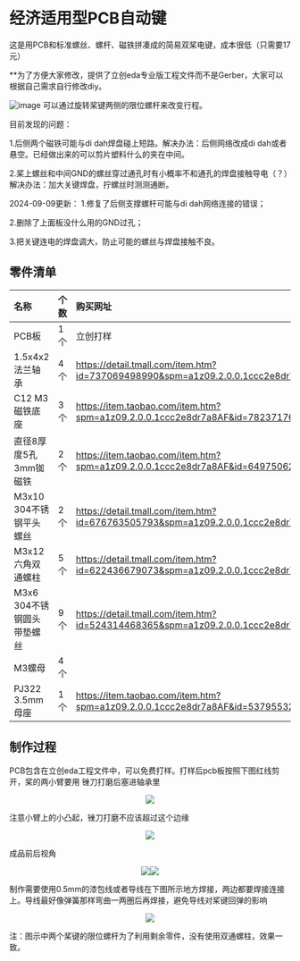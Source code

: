# 经济适用型PCB自动键

这是用PCB和标准螺丝、螺杆、磁铁拼凑成的简易双桨电键，成本很低（只需要17元）

**为了方便大家修改，提供了立创eda专业版工程文件而不是Gerber，大家可以根据自己需求自行修改diy。

![image](/pictures/mianpic.jpg)
可以通过旋转桨键两侧的限位螺杆来改变行程。

目前发现的问题：

1.后侧两个磁铁可能与di dah焊盘碰上短路。解决办法：后侧网络改成di dah或者悬空。已经做出来的可以剪片塑料什么的夹在中间。

2.桨上螺丝和中间GND的螺丝穿过通孔时有小概率不和通孔的焊盘接触导电（？）解决办法：加大关键焊盘，拧螺丝时测测通断。

2024-09-09更新：
1.修复了后侧支撑螺杆可能与di dah网络连接的错误；

2.删除了上面板没什么用的GND过孔；

3.把关键连电的焊盘调大，防止可能的螺丝与焊盘接触不良。

## 零件清单

|名称|个数|购买网址|
|:---|:---|:---|
|PCB板|1个|立创打样|
|1.5x4x2 法兰轴承|4个|https://detail.tmall.com/item.htm?id=737069498990&spm=a1z09.2.0.0.1ccc2e8dr7a8AF&_u=v3p7pmal71ca|
|C12 M3磁铁底座|3个|https://item.taobao.com/item.htm?spm=a1z09.2.0.0.1ccc2e8dr7a8AF&id=782371769988&_u=v3p7pmal3057|
|直径8厚度5孔3mm铷磁铁|2个|https://item.taobao.com/item.htm?spm=a1z09.2.0.0.1ccc2e8dr7a8AF&id=649750625831&_u=v3p7pmal5ead|
|M3x10 304不锈钢平头螺丝|2个|https://detail.tmall.com/item.htm?id=676763505793&spm=a1z09.2.0.0.1ccc2e8dr7a8AF&_u=v3p7pmal018a|
|M3x12 六角双通螺柱|5个|https://detail.tmall.com/item.htm?id=622436679073&spm=a1z09.2.0.0.1ccc2e8dr7a8AF&_u=v3p7pmalb905|
|M3x6 304不锈钢圆头带垫螺丝|9个|https://detail.tmall.com/item.htm?id=524314468365&spm=a1z09.2.0.0.1ccc2e8dr7a8AF&_u=v3p7pmal9d59|
|M3螺母|4个||
|PJ322 3.5mm母座|1个|https://item.taobao.com/item.htm?spm=a1z09.2.0.0.1ccc2e8dr7a8AF&id=537955324331&_u=v3p7pmal55c0|


## 制作过程
PCB包含在立创eda工程文件中，可以免费打样。打样后pcb板按照下图红线剪开，桨的两小臂要用 锉刀打磨后塞进轴承里

<div align=center><img src="/pictures/pcbpic.jpg" /></div>

注意小臂上的小凸起，锉刀打磨不应该超过这个边缘

<div align=center><img src="/pictures/detail.jpg" /></div>

成品前后视角

<div align=center><img src="/pictures/fwdpic.jpg" /><img src="/pictures/backpic.jpg" /></div>

制作需要使用0.5mm的漆包线或者导线在下图所示地方焊接，两边都要焊接连接上。导线最好像弹簧那样弯曲一两圈后再焊接，避免导线对桨键回弹的影响

<div align=center><img src="/pictures/weldpic.jpg" /></div>

注：图示中两个桨键的限位螺杆为了利用剩余零件，没有使用双通螺柱，效果一致。

